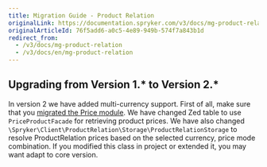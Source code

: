 ```yaml
---
title: Migration Guide - Product Relation
originalLink: https://documentation.spryker.com/v3/docs/mg-product-relation
originalArticleId: 76f5add6-a0c5-4e89-949b-574f7a843b1d
redirect_from:
  - /v3/docs/mg-product-relation
  - /v3/docs/en/mg-product-relation
---
```


## Upgrading from Version 1.* to Version 2.*
In version 2 we have added multi-currency support. First of all, make sure that you [migrated the Price module](/docs/scos/dev/module-migration-guides/{{page.version}}/migration-guide-price.html). We have changed Zed table to use `PriceProductFacade` for retrieving product prices. We have also changed `\Spryker\Client\ProductRelation\Storage\ProductRelationStorage` to resolve ProductRelation prices based on the selected currency, price mode combination. If you modified this class in project or extended it, you may want adapt to core version.

<!-- **See also:**
* [Learn more about Products in multi-store environment](https://documentation.spryker.com/v3/docs/product-store-relation-under-the-hood) -->

<!-- Last review date: Nov 23, 2017 by Aurimas Ličkus -->
